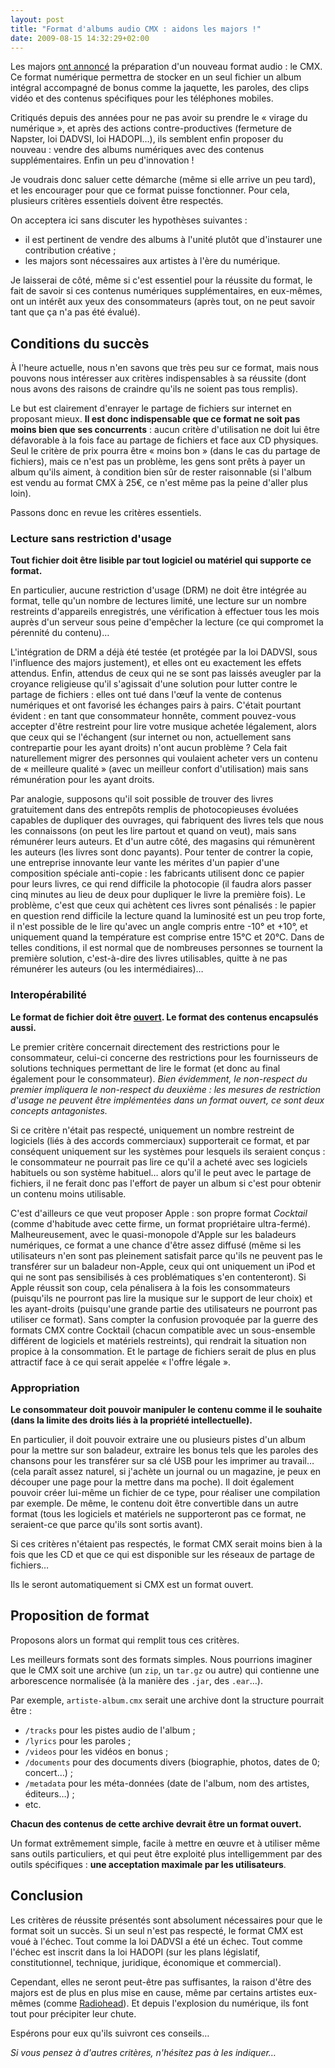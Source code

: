 ```yaml
---
layout: post
title: "Format d'albums audio CMX : aidons les majors !"
date: 2009-08-15 14:32:29+02:00
---
```


Les majors [ont annoncé][zdnet] la préparation d'un nouveau format audio : le
CMX. Ce format numérique permettra de stocker en un seul fichier un album
intégral accompagné de bonus comme la jaquette, les paroles, des clips vidéo et
des contenus spécifiques pour les téléphones mobiles.

[zdnet]: http://www.zdnet.fr/actualites/informatique/0,39040745,39704483,00.htm

Critiqués depuis des années pour ne pas avoir su prendre le « virage du
numérique », et après des actions contre-productives (fermeture de Napster, loi
DADVSI, loi HADOPI…), ils semblent enfin proposer du nouveau : vendre des albums
numériques avec des contenus supplémentaires. Enfin un peu d'innovation !

Je voudrais donc saluer cette démarche (même si elle arrive un peu tard), et les
encourager pour que ce format puisse fonctionner. Pour cela, plusieurs critères
essentiels doivent être respectés.

On acceptera ici sans discuter les hypothèses suivantes :

  * il est pertinent de vendre des albums à l'unité plutôt que d'instaurer une
    contribution créative ;
  * les majors sont nécessaires aux artistes à l'ère du numérique.

Je laisserai de côté, même si c'est essentiel pour la réussite du format, le
fait de savoir si ces contenus numériques supplémentaires, en eux-mêmes, ont un
intérêt aux yeux des consommateurs (après tout, on ne peut savoir tant que ça
n'a pas été évalué).


## Conditions du succès

À l'heure actuelle, nous n'en savons que très peu sur ce format, mais nous
pouvons nous intéresser aux critères indispensables à sa réussite (dont nous
avons des raisons de craindre qu'ils ne soient pas tous remplis).

Le but est clairement d'enrayer le partage de fichiers sur internet en proposant
mieux. **Il est donc indispensable que ce format ne soit pas moins bien que ses
concurrents** : aucun critère d'utilisation ne doit lui être défavorable à la
fois face au partage de fichiers et face aux CD physiques. Seul le critère de
prix pourra être « moins bon » (dans le cas du partage de fichiers), mais ce
n'est pas un problème, les gens sont prêts à payer un album qu'ils aiment, à
condition bien sûr de rester raisonnable (si l'album est vendu au format CMX à
25€, ce n'est même pas la peine d'aller plus loin).

Passons donc en revue les critères essentiels.


### Lecture sans restriction d'usage

**Tout fichier doit être lisible par tout logiciel ou matériel qui supporte ce
format.**

En particulier, aucune restriction d'usage (DRM) ne doit être intégrée au
format, telle qu'un nombre de lectures limité, une lecture sur un nombre
restreints d'appareils enregistrés, une vérification à effectuer tous les mois
auprès d'un serveur sous peine d'empêcher la lecture (ce qui compromet la
pérennité du contenu)…

L'intégration de DRM a déjà été testée (et protégée par la loi DADVSI, sous
l'influence des majors justement), et elles ont eu exactement les effets
attendus. Enfin, attendus de ceux qui ne se sont pas laissés aveugler par la
croyance religieuse qu'il s'agissait d'une solution pour lutter contre le
partage de fichiers : elles ont tué dans l'œuf la vente de contenus numériques
et ont favorisé les échanges pairs à pairs. C'était pourtant évident : en tant
que consommateur honnête, comment pouvez-vous accepter d'être restreint pour
lire votre musique achetée légalement, alors que ceux qui se l'échangent (sur
internet ou non, actuellement sans contrepartie pour les ayant droits) n'ont
aucun problème ? Cela fait naturellement migrer des personnes qui voulaient
acheter vers un contenu de « meilleure qualité » (avec un meilleur confort
d'utilisation) mais sans rémunération pour les ayant droits.

Par analogie, supposons qu'il soit possible de trouver des livres gratuitement
dans des entrepôts remplis de photocopieuses évoluées capables de dupliquer des
ouvrages, qui fabriquent des livres tels que nous les connaissons (on peut les
lire partout et quand on veut), mais sans rémunérer leurs auteurs. Et d'un autre
côté, des magasins qui rémunèrent les auteurs (les livres sont donc payants).
Pour tenter de contrer la copie, une entreprise innovante leur vante les mérites
d'un papier d'une composition spéciale anti-copie : les fabricants utilisent
donc ce papier pour leurs livres, ce qui rend difficile la photocopie (il faudra
alors passer cinq minutes au lieu de deux pour dupliquer le livre la première
fois). Le problème, c'est que ceux qui achètent ces livres sont pénalisés : le
papier en question rend difficile la lecture quand la luminosité est un peu trop
forte, il n'est possible de le lire qu'avec un angle compris entre -10° et +10°,
et uniquement quand la température est comprise entre 15°C et 20°C. Dans de
telles conditions, il est normal que de nombreuses personnes se tournent la
première solution, c'est-à-dire des livres utilisables, quitte à ne pas
rémunérer les auteurs (ou les intermédiaires)…


### Interopérabilité

**Le format de fichier doit être [ouvert][]. Le format des contenus encapsulés
aussi.**

[ouvert]: http://fr.wikipedia.org/wiki/Format_ouvert

Le premier critère concernait directement des restrictions pour le consommateur,
celui-ci concerne des restrictions pour les fournisseurs de solutions techniques
permettant de lire le format (et donc au final également pour le consommateur).
_Bien évidemment, le non-respect du premier impliquera le non-respect du
deuxième : les mesures de restriction d'usage ne peuvent être implémentées dans
un format ouvert, ce sont deux concepts antagonistes._

Si ce critère n'était pas respecté, uniquement un nombre restreint de logiciels
(liés à des accords commerciaux) supporterait ce format, et par conséquent
uniquement sur les systèmes pour lesquels ils seraient conçus : le consommateur
ne pourrait pas lire ce qu'il a acheté avec ses logiciels habituels ou son
système habituel… alors qu'il le peut avec le partage de fichiers, il ne ferait
donc pas l'effort de payer un album si c'est pour obtenir un contenu moins
utilisable.

C'est d'ailleurs ce que veut proposer Apple : son propre format _Cocktail_
(comme d'habitude avec cette firme, un format propriétaire ultra-fermé).
Malheureusement, avec le quasi-monopole d'Apple sur les baladeurs numériques, ce
format a une chance d'être assez diffusé (même si les utilisateurs n'en sont pas
pleinement satisfait parce qu'ils ne peuvent pas le transférer sur un baladeur
non-Apple, ceux qui ont uniquement un iPod et qui ne sont pas sensibilisés à ces
problématiques s'en contenteront). Si Apple réussit son coup, cela pénalisera à
la fois les consommateurs (puisqu'ils ne pourront pas lire la musique sur le
support de leur choix) et les ayant-droits (puisqu'une grande partie des
utilisateurs ne pourront pas utiliser ce format). Sans compter la confusion
provoquée par la guerre des formats CMX contre Cocktail (chacun compatible avec
un sous-ensemble différent de logiciels et matériels restreints), qui rendrait
la situation non propice à la consommation. Et le partage de fichiers serait de
plus en plus attractif face à ce qui serait appelée « l'offre légale ».


### Appropriation

**Le consommateur doit pouvoir manipuler le contenu comme il le souhaite (dans
la limite des droits liés à la propriété intellectuelle).**

En particulier, il doit pouvoir extraire une ou plusieurs pistes d'un album pour
la mettre sur son baladeur, extraire les bonus tels que les paroles des chansons
pour les transférer sur sa clé USB pour les imprimer au travail… (cela paraît
assez naturel, si j'achète un journal ou un magazine, je peux en découper une
page pour la mettre dans ma poche). Il doit également pouvoir créer lui-même un
fichier de ce type, pour réaliser une compilation par exemple. De même, le
contenu doit être convertible dans un autre format (tous les logiciels et
matériels ne supporteront pas ce format, ne seraient-ce que parce qu'ils sont
sortis avant).

Si ces critères n'étaient pas respectés, le format CMX serait moins bien à la
fois que les CD et que ce qui est disponible sur les réseaux de partage de
fichiers…

Ils le seront automatiquement si CMX est un format ouvert.


## Proposition de format

Proposons alors un format qui remplit tous ces critères.

Les meilleurs formats sont des formats simples. Nous pourrions imaginer que le
CMX soit une archive (un `zip`, un `tar.gz` ou autre) qui contienne une
arborescence normalisée (à la manière des `.jar`, des `.ear`…).

Par exemple, `artiste-album.cmx` serait une archive dont la structure pourrait
être :

  * `/tracks` pour les pistes audio de l'album ;
  * `/lyrics` pour les paroles ;
  * `/videos` pour les vidéos en bonus ;
  * `/documents` pour des documents divers (biographie, photos, dates de 0;
    concert…) ;
  * `/metadata` pour les méta-données (date de l'album, nom des artistes,
    éditeurs…) ;
  * etc.


**Chacun des contenus de cette archive devrait être un format ouvert.**

Un format extrêmement simple, facile à mettre en œuvre et à utiliser même sans
outils particuliers, et qui peut être exploité plus intelligemment par des
outils spécifiques : **une acceptation maximale par les utilisateurs**.


## Conclusion

Les critères de réussite présentés sont absolument nécessaires pour que le
format soit un succès. Si un seul n'est pas respecté, le format CMX est voué à
l'échec. Tout comme la loi DADVSI a été un échec. Tout comme l'échec est inscrit
dans la loi HADOPI (sur les plans législatif, constitutionnel, technique,
juridique, économique et commercial).

Cependant, elles ne seront peut-être pas suffisantes, la raison d'être des
majors est de plus en plus mise en cause, même par certains artistes eux-mêmes
(comme [Radiohead][]). Et depuis l'explosion du numérique, ils font tout pour
précipiter leur chute.

[radiohead]: http://www.radiohead.fr/Bye-Bye-majors

Espérons pour eux qu'ils suivront ces conseils…

_Si vous pensez à d'autres critères, n'hésitez pas à les indiquer…_
